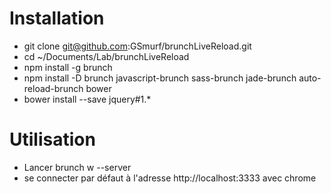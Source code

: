 # Installation
* git clone git@github.com:GSmurf/brunchLiveReload.git
* cd ~/Documents/Lab/brunchLiveReload
* npm install -g brunch
* npm install -D brunch javascript-brunch sass-brunch jade-brunch auto-reload-brunch bower
* bower install --save jquery#1.*

# Utilisation
* Lancer brunch w --server
* se connecter par défaut à l'adresse http://localhost:3333 avec chrome

